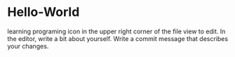 # Hello-World
learning programing
icon in the upper right corner of the file view to edit.
In the editor, write a bit about yourself.
Write a commit message that describes your changes.
